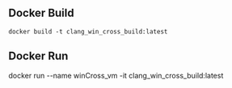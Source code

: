 
## Docker Build
`docker build -t clang_win_cross_build:latest`

## Docker Run
docker run --name winCross_vm -it clang_win_cross_build:latest
